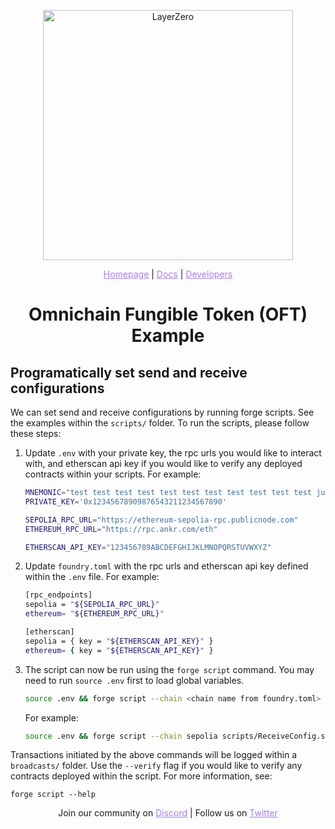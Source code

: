 <p align="center">
  <a href="https://layerzero.network">
    <img alt="LayerZero" style="width: 400px" src="https://docs.layerzero.network/img/LayerZero_Logo_White.svg"/>
  </a>
</p>

<p align="center">
  <a href="https://layerzero.network" style="color: #a77dff">Homepage</a> | <a href="https://docs.layerzero.network/" style="color: #a77dff">Docs</a> | <a href="https://layerzero.network/developers" style="color: #a77dff">Developers</a>
</p>

<h1 align="center">Omnichain Fungible Token (OFT) Example</h1>

## Programatically set send and receive configurations
We can set send and receive configurations by running forge scripts. See the examples within the `scripts/` folder. To run the scripts, please follow these steps:

1. Update `.env` with your private key, the rpc urls you would like to interact with, and etherscan api key if you would like to verify any deployed contracts within your scripts. For example:

    ```bash
    MNEMONIC="test test test test test test test test test test test junk"
    PRIVATE_KEY='0x12345678909876543211234567890'

    SEPOLIA_RPC_URL="https://ethereum-sepolia-rpc.publicnode.com"
    ETHEREUM_RPC_URL="https://rpc.ankr.com/eth"

    ETHERSCAN_API_KEY="123456789ABCDEFGHIJKLMNOPQRSTUVWXYZ"
    ```
2. Update `foundry.toml` with the rpc urls and etherscan api key defined within the `.env` file. For example:

    ```bash
    [rpc_endpoints]
    sepolia = "${SEPOLIA_RPC_URL}"
    ethereum= "${ETHEREUM_RPC_URL}"

    [etherscan]
    sepolia = { key = "${ETHERSCAN_API_KEY}" }
    ethereum= { key = "${ETHERSCAN_API_KEY}" }
    ```
3. The script can now be run using the `forge script` command. You may need to run `source .env` first to load global variables.

    ```bash
    source .env && forge script --chain <chain name from foundry.toml> <fully qualified path to script> --rpc-url <rpc url> --broadcast --verify -vvvv --sig <function signature> <function arguments>
    ```

    For example:

    ```bash
    source .env && forge script --chain sepolia scripts/ReceiveConfig.s.sol:ReceiveConfig --rpc-url $SEPOLIA_RPC_URL --broadcast --verify -vvvv --sig "run(address, uint32)" 0xC51c580Eeb3844b4117C9B3f5e9Cc43f5B808A85 40231
    ```

Transactions initiated by the above commands will be logged within a `broadcasts/` folder. Use the `--verify` flag if you would like to verify any contracts deployed within the script. For more information, see:

    forge script --help

<p align="center">
  Join our community on <a href="https://discord-layerzero.netlify.app/discord" style="color: #a77dff">Discord</a> | Follow us on <a href="https://twitter.com/LayerZero_Labs" style="color: #a77dff">Twitter</a>
</p>
